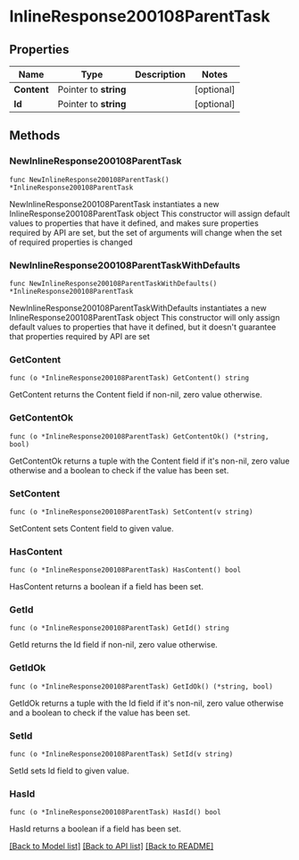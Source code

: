 # InlineResponse200108ParentTask

## Properties

Name | Type | Description | Notes
------------ | ------------- | ------------- | -------------
**Content** | Pointer to **string** |  | [optional] 
**Id** | Pointer to **string** |  | [optional] 

## Methods

### NewInlineResponse200108ParentTask

`func NewInlineResponse200108ParentTask() *InlineResponse200108ParentTask`

NewInlineResponse200108ParentTask instantiates a new InlineResponse200108ParentTask object
This constructor will assign default values to properties that have it defined,
and makes sure properties required by API are set, but the set of arguments
will change when the set of required properties is changed

### NewInlineResponse200108ParentTaskWithDefaults

`func NewInlineResponse200108ParentTaskWithDefaults() *InlineResponse200108ParentTask`

NewInlineResponse200108ParentTaskWithDefaults instantiates a new InlineResponse200108ParentTask object
This constructor will only assign default values to properties that have it defined,
but it doesn't guarantee that properties required by API are set

### GetContent

`func (o *InlineResponse200108ParentTask) GetContent() string`

GetContent returns the Content field if non-nil, zero value otherwise.

### GetContentOk

`func (o *InlineResponse200108ParentTask) GetContentOk() (*string, bool)`

GetContentOk returns a tuple with the Content field if it's non-nil, zero value otherwise
and a boolean to check if the value has been set.

### SetContent

`func (o *InlineResponse200108ParentTask) SetContent(v string)`

SetContent sets Content field to given value.

### HasContent

`func (o *InlineResponse200108ParentTask) HasContent() bool`

HasContent returns a boolean if a field has been set.

### GetId

`func (o *InlineResponse200108ParentTask) GetId() string`

GetId returns the Id field if non-nil, zero value otherwise.

### GetIdOk

`func (o *InlineResponse200108ParentTask) GetIdOk() (*string, bool)`

GetIdOk returns a tuple with the Id field if it's non-nil, zero value otherwise
and a boolean to check if the value has been set.

### SetId

`func (o *InlineResponse200108ParentTask) SetId(v string)`

SetId sets Id field to given value.

### HasId

`func (o *InlineResponse200108ParentTask) HasId() bool`

HasId returns a boolean if a field has been set.


[[Back to Model list]](../README.md#documentation-for-models) [[Back to API list]](../README.md#documentation-for-api-endpoints) [[Back to README]](../README.md)


